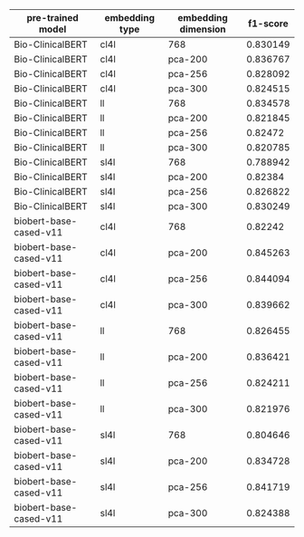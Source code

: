 | pre-trained model      | embedding type   | embedding dimension   |   f1-score |
|------------------------|------------------|-----------------------|------------|
| Bio-ClinicalBERT       | cl4l             | 768                   |   0.830149 |
| Bio-ClinicalBERT       | cl4l             | pca-200               |   0.836767 |
| Bio-ClinicalBERT       | cl4l             | pca-256               |   0.828092 |
| Bio-ClinicalBERT       | cl4l             | pca-300               |   0.824515 |
| Bio-ClinicalBERT       | ll               | 768                   |   0.834578 |
| Bio-ClinicalBERT       | ll               | pca-200               |   0.821845 |
| Bio-ClinicalBERT       | ll               | pca-256               |   0.82472  |
| Bio-ClinicalBERT       | ll               | pca-300               |   0.820785 |
| Bio-ClinicalBERT       | sl4l             | 768                   |   0.788942 |
| Bio-ClinicalBERT       | sl4l             | pca-200               |   0.82384  |
| Bio-ClinicalBERT       | sl4l             | pca-256               |   0.826822 |
| Bio-ClinicalBERT       | sl4l             | pca-300               |   0.830249 |
| biobert-base-cased-v11 | cl4l             | 768                   |   0.82242  |
| biobert-base-cased-v11 | cl4l             | pca-200               |   0.845263 |
| biobert-base-cased-v11 | cl4l             | pca-256               |   0.844094 |
| biobert-base-cased-v11 | cl4l             | pca-300               |   0.839662 |
| biobert-base-cased-v11 | ll               | 768                   |   0.826455 |
| biobert-base-cased-v11 | ll               | pca-200               |   0.836421 |
| biobert-base-cased-v11 | ll               | pca-256               |   0.824211 |
| biobert-base-cased-v11 | ll               | pca-300               |   0.821976 |
| biobert-base-cased-v11 | sl4l             | 768                   |   0.804646 |
| biobert-base-cased-v11 | sl4l             | pca-200               |   0.834728 |
| biobert-base-cased-v11 | sl4l             | pca-256               |   0.841719 |
| biobert-base-cased-v11 | sl4l             | pca-300               |   0.824388 |